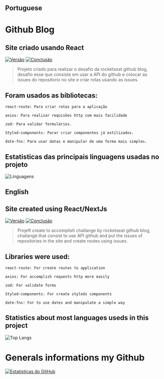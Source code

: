 ## Portuguese
# Github Blog
## Site criado usando React

[![Versão](https://img.shields.io/badge/Vers%C3%A3o-1.0-blue)](https://github.com/GabrielRSiqueira18/coffee-delivery-desafio-2)
[![Conclusão](https://img.shields.io/badge/Conclus%C3%A3o-100%25-green)](https://github.com/GabrielRSiqueira18/coffee-delivery-desafio-2)

> Projeto criado para realizar o desafio da rocketseat github blog, desafio esse que consiste em usar a API do github e colocar as issues do repositorio no site e criar rotas usando as issues.
## Foram usados as bibliotecas: 

`react-route: Para criar rotas para a aplicação`

`axios: Para realizar requisões http com mais facilidade` 

`zod: Para validar formulários.` 

`Styled-components: Parar criar componentes já estilizados.`

`date-fns: Para usar datas e manipular de uma forma mais simples.`

## Estatisticas das principais linguagens usadas no projeto
![Linguagens](https://img.shields.io/github/languages/top/GabrielRSiqueira18/coffee-delivery-desafio-2.svg)

## English

## Site created using React/NextJs

[![Versão](https://img.shields.io/badge/Vers%C3%A3o-1.0-blue)](https://github.com/GabrielRSiqueira18/coffee-delivery-desafio-2)
[![Conclusão](https://img.shields.io/badge/Conclus%C3%A3o-100%25-green)](https://github.com/GabrielRSiqueira18/coffee-delivery-desafio-2)

> Projeft create to accomplish challange by rocketseat github blog, challange that consist to use API github and put the issues of repositories in the site and create routes using issues.
## Libraries were used: 

`react-route: For create routes to application`

`axios: For accomplish requests http more easily` 

`zod: For validate forms` 

`Styled-components: For create styleds components`

`date-fns: For to use dates and manipulate a simple way`

## Statistics about most languages useds in this project

![Top Langs](https://github-readme-stats.vercel.app/api/top-langs/?username=GabrieLRSiqueira18&theme=tokyonight)

# Generals informations my Github
[![Estatísticas do GitHub](https://github-readme-stats.vercel.app/api?username=GabrielRSiqueira18&theme=blue-green)](https://github.com/GabrielRSiqueira18/github-readme-stats)

